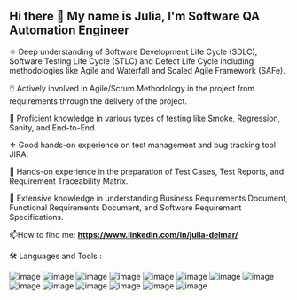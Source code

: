## Hi there 👋 My name is Julia, I'm Software QA Automation Engineer 
⚛️ Deep understanding of Software Development Life Cycle (SDLC), Software Testing Life Cycle (STLC) and Defect Life Cycle including methodologies like Agile and Waterfall and Scaled Agile Framework (SAFe).

🖱️ Actively involved in Agile/Scrum Methodology in the project from requirements through the delivery of the project.

🥇 Proficient knowledge in various types of testing like Smoke, Regression, Sanity, and End-to-End.

⚜️ Good hands-on experience on test management and bug tracking tool JIRA.

📑 Hands-on experience in the preparation of Test Cases, Test Reports, and Requirement Traceability Matrix.

🍎 Extensive knowledge in understanding Business Requirements Document, Functional Requirements Document, and Software Requirement Specifications.

📫How to find me: 
**https://www.linkedin.com/in/julia-delmar/**

🛠️ Languages and Tools :



![image](https://github.com/JuliaDel/JuliaDel/assets/170366805/295f90dc-a3bf-4eb1-a222-c9ffe1238eb3)
![image](https://github.com/JuliaDel/JuliaDel/assets/170366805/1eab2f75-424a-4c76-aa6b-facc94891810)
![image](https://github.com/JuliaDel/JuliaDel/assets/170366805/a8f96a73-8262-4c5c-bd92-671cf579d2ee)
![image](https://github.com/JuliaDel/JuliaDel/assets/170366805/11972d14-a233-40f3-aebb-7b9b5d3932f0)
![image](https://github.com/JuliaDel/JuliaDel/assets/170366805/66d52cba-ee96-4db2-a8d7-111152a75d8e)
![image](https://github.com/JuliaDel/JuliaDel/assets/170366805/3da4887f-b6a5-4558-9e58-c144cc3e2935)
![image](https://github.com/JuliaDel/JuliaDel/assets/170366805/b9fd4e1f-7f2f-4fa1-a015-58cb6bc74fb9)
![image](https://github.com/JuliaDel/JuliaDel/assets/170366805/1c764ef3-c6c7-479c-80d5-49140c0b66a9)
![image](https://github.com/JuliaDel/JuliaDel/assets/170366805/707a355f-7b2a-4aa1-a127-6b5cf86f8dec)
![image](https://github.com/JuliaDel/JuliaDel/assets/170366805/b4cb24e8-029a-4e75-8d8f-be8945b6eb4c)
![image](https://github.com/JuliaDel/JuliaDel/assets/170366805/a3b37add-5084-47e8-b67d-a5e94d6d58fa)
![image](https://github.com/JuliaDel/JuliaDel/assets/170366805/39f4fdaa-7ea6-4d4f-b4cd-4a6811672877)
![image](https://github.com/JuliaDel/JuliaDel/assets/170366805/c4f43164-65a8-4089-8c58-b026102d4488)
![image](https://github.com/JuliaDel/JuliaDel/assets/170366805/d1e2b8e8-0153-4965-95ad-874a3219c4bc)



















